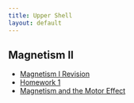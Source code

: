 ```yaml
---
title: Upper Shell
layout: default
---
```

## Magnetism II
* [Magnetism I Revision](https://westminsterschool-my.sharepoint.com/personal/peter_sharp_westminster_org_uk/_layouts/15/guestaccess.aspx?guestaccesstoken=Q4KbqDU0Bx%2bIA09oKdTgZD4tnMPKRDrsqWN2fAHxZj8%3d&docid=0dbdb4476191e4111a92b6bce95cfa9bb&rev=1)
* [Homework 1](https://westminsterschool-my.sharepoint.com/personal/peter_sharp_westminster_org_uk/_layouts/15/guestaccess.aspx?guestaccesstoken=M22OtMHK8dHioiy%2fP69HQLWgYXozMkHp0%2bJhVWHoEss%3d&docid=0b1d35b1850c7449189a2b48e5fc5cca3&rev=1)
* [Magnetism and the Motor Effect](https://westminsterschool-my.sharepoint.com/personal/peter_sharp_westminster_org_uk/_layouts/15/guestaccess.aspx?guestaccesstoken=dZEDaW%2bK53fDKPTqfBoAS4iIIxJb9TEiith%2bt4RzYrI%3d&docid=00eccb7186bbf41499549c252e11ee23b&rev=1)
